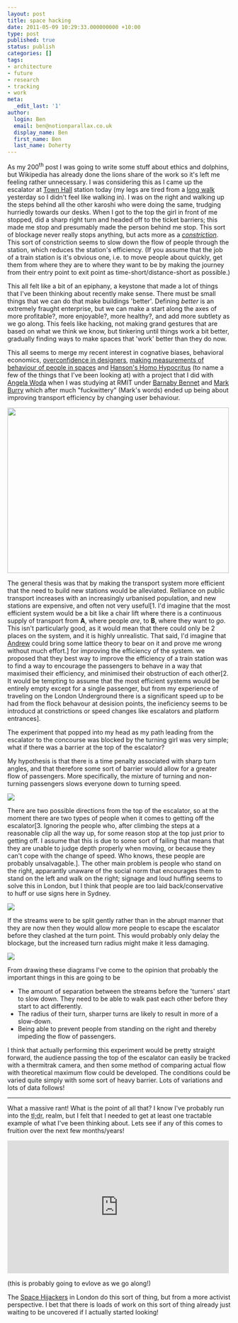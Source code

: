 ```yaml
---
layout: post
title: space hacking
date: 2011-05-09 10:29:33.000000000 +10:00
type: post
published: true
status: publish
categories: []
tags:
- architecture
- future
- research
- tracking
- work
meta:
  _edit_last: '1'
author:
  login: Ben
  email: ben@notionparallax.co.uk
  display_name: Ben
  first_name: Ben
  last_name: Doherty
---
```

<p>As my 200<sup>th</sup> post I was going to write some stuff about ethics and dolphins, but Wikipedia has already done the lions share of the work so it's left me feeling rather unnecessary. I was considering this as I came up the escalator at <a title="The Town Hall Wikipedia page" href="http://en.wikipedia.org/wiki/Town_Hall_railway_station">Town Hall</a> station today (my legs are tired from a <a title="28km in 1 day, ouch" href="http://www.wildwalks.com/bushwalking-and-hiking-in-nsw/royal-national-park/coast-track-bundeena-to-otford.html ">long walk</a> yesterday so I didn't feel like walking in). I was on the right and walking up the steps behind all the other karoshi who were doing the same, trudging hurriedly towards our desks. When I got to the top the girl in front of me stopped, did a sharp right turn and headed off to the ticket barriers; this made me stop and presumably made the person behind me stop. This sort of blockage never really stops anything, but acts more as a <em><a title="Hydraulic economics" href="http://www.notionparallax.co.uk/wordpress/index.php/2011/04/hydraulic-economics/">constriction</a></em>. This sort of constriction seems to slow down the flow of people through the station, which reduces the station's efficiency. (If you assume that the job of a train station is it's obvious one, i.e. to move people about quickly, get them from where they are to where they want to be by making the journey from their entry point to exit point as time-short/distance-short as possible.)</p>
<p><!--more--></p>
<p>This all felt like a bit of an epiphany, a keystone that made a lot of things that I've been thinking about recently make sense. There must be small things that we can do that make buildings 'better'. Defining <em>better</em> is an extremely fraught enterprise, but we can make a start along the axes of more profitable?, more enjoyable?, more healthy?, and add more subtlety as we go along. This feels like hacking, not making grand gestures that are based on what we think we know, but tinkering until things work a bit better, gradually finding ways to make spaces that &#39;work&#39; better than they do now.</p>
<p>This all seems to merge my recent interest in cognative biases, behavioral economics, <a href="http://www.notionparallax.co.uk/wordpress/index.php/2011/01/major-study-for-those-with-a-lot-of-patience/">overconfidence in designers</a>, <a href="http://blog.xkcd.com/2009/09/02/urinal-protocol-vulnerability/" title="I really want to make some measurements to test this theory!">making measurements of behaviour of people in spaces</a> and <a href="http://www.overcomingbias.com/2010/03/homo-hipocritus.html">Hanson&#39;s Homo Hypocritus</a> (to name a few of the things that I&#39;ve been looking at) with a project that I did with <a href="http://angelawoda.wordpress.com/">Angela Woda</a> when I was studying at RMIT under <a href="http://www.projectfreerange.com/">Barnaby Bennet</a> and <a href="http://www.sial.rmit.edu.au/People/mburry+Biography.php">Mark Burry</a> which after much &quot;fuckwittery&quot; (Mark&#39;s words) ended up being about improving transport efficiency by changing user behaviour.</p>
<p><a href="http://www.notionparallax.co.uk/wordpress/wp-content/uploads/2011/05/feetonplatformanim.gif"><img src="{{ site.baseurl }}/assets/feetonplatformanim.gif" alt="" title="How interactive platforms could improve transport efficiency; a sketch" width="500" height="374" class="alignnone size-full wp-image-690" /></a></p>
<p>The general thesis was that by making the transport system more efficient that the need to build new stations would be alleviated. Relliance on public transport increases with an increasingly urbanised population, and new stations are expensive, and often not very useful[1. I&#39;d imagine that the most efficient system would be a bit like a chair lift where there is a continuous supply of transport from <strong>A</strong>, where people <em>are</em>, to <strong>B</strong>, where they want to <em>go</em>. This isn&#39;t particularly good, as it would mean that there could only be 2 places on the system, and it is highly unrealistic. That said, I&#39;d imagine that <a href="http://twitter.com/#!/albcorp">Andrew</a> could bring some lattice theory to bear on it and prove me wrong without much effort.] for improving the efficiency of the system. we proposed that they best way to improve the efficiency of a train station was to find a way to encourage the passengers to behave in a way that maximised their efficiency, and minimised their obstruction of each other[2. It would be tempting to assume that the most efficient systems would be entirely empty except for a single passenger, but from my experience of traveling on the London Underground there is a significant speed up to be had from the flock behavour at desision points, the ineficiency seems to be introducd at constrictions or speed changes like escalators and platform entrances].</p>
<p>The experiment that popped into my head as my path leading from the escalator to the concourse was blocked by the turning girl was very simple; what if there was a barrier at the top of the escalator?</p>
<p>My hypothesis is that there is a time penalty associated with sharp turn angles, and that therefore some sort of barrier would allow for a greater flow of passengers. More specifically, the mixture of turning and non-turning passengers slows everyone down to turning speed.</p>
<p>
        <img src="{{ site.baseurl }}/assets/spaceHacking_0000_Layer-2.jpg" /></p>
<p>There are two possible directions from the top of the escalator, so at the moment there are two types of people when it comes to getting off the escalator[3. Ignoring the people who, after climbing the steps at a reasonable clip all the way up, for some reason stop at the top just prior to getting off. I assume that this is due to some sort of failing that means that they are unable to judge depth properly when moving, or because they can&#39;t cope with the change of speed. Who knows, these people are probably unsalvagable.]. The other main problem is people who stand on the right, apparantly unaware of the social norm that encourages them to stand on the left and walk on the right; signage and loud huffing seems to solve this in London, but I think that people are too laid back/conservative to huff or use signs here in Sydney.</p>
<p>
        <img src="{{ site.baseurl }}/assets/spaceHacking_0002_Layer-1.jpg" /></p>
<p>If the streams were to be split gently rather than in the abrupt manner that they are now then they would allow more people to escape the escalator before they clashed at the turn point. This would probably only delay the blockage, but the increased turn radius might make it less damaging.</p>
<p>
        <img src="{{ site.baseurl }}/assets/spaceHacking_0001_Layer-3.jpg" /></p>
<p>From drawing these diagrams I've come to the opinion that probably the important things in this are going to be </p>
<ul>
<li>The amount of separation between the streams before the &#39;turners&#39; start to slow down. They need to be able to walk past each other before they start to act differently.</li>
<li>The radius of their turn, sharper turns are likely to result in more of a slow-down.</li>
<li>Being able to prevent people from standing on the right and thereby impeding the flow of passengers.</li>
</ul>
<p>I think that actually performing this experiment would be pretty straight forward, the audience passing the top of the escalator can easily be tracked with a thermitrak camera, and then some method of comparing actual flow with theoretical maximum flow could be developed. The conditions could be varied quite simply with some sort of heavy barrier. Lots of variations and lots of data follows!</p>
<hr />
<p>What a massive rant! What is the point of all that? I know I&#39;ve probably run into the <acronym title="Too long; didn't read">tl;dr.</acronym> realm, but I felt that I needed to get at least one tractable example of what I&#39;ve been thinking about. Lets see if any of this comes to fruition over the next few months/years!</p>
<p>
        <iframe id="xmindshare_embedviewer" src="http://xmind.net/share/_embed/ben_doherty/my-work/" width="500px" height="300px" frameborder="0" scrolling="no"></iframe>
    </p>
<p>(this is probably going to evlove as we go along!)</p>
<p>The <a href="http://www.spacehijackers.co.uk/">Space Hijackers</a> in London do this sort of thing, but from a more activist perspective. I bet that there is loads of work on this sort of thing already just waiting to be uncovered if I actually started looking!</p>
